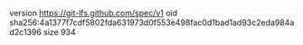 version https://git-lfs.github.com/spec/v1
oid sha256:4a1377f7cdf5802fda631973d0f553e498fac0d1bad1ad93c2eda984ad2c1396
size 934
